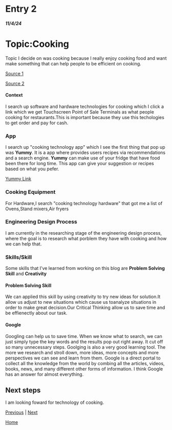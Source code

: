 # Entry 2
##### 11/4/24

<h1>Topic:Cooking</h1>
Topic I decide on was cooking because I really enjoy cooking food and want make something that can help people to be efficient on cooking.

<a href="https://www.linkedin.com/pulse/non-engineers-ultimate-cooking-guide-software-aman-y-agarwal">Source 1</a><br>

<a href="https://kansaslivingmagazine.com/articles/2020/03/25/amazing-ways-technology-can-make-cooking-more-enjoyable">Source 2</a><br>
#### Context
I search up software and hardware technologies for cooking which I click a link which we get Touchscreen Point of Sale Terminals as what people cooking for restaurants.This is important because they use this techologies to get order and pay for cash.

### App
I search up "cooking technology app" which I see the first thing that pop up was **Yummy**. It is a app where provides users recipes via recommendations and a search engine. **Yummy** can make use of your fridge that have food been there for long time. This app can give your suggestion or recipes based on what you pefer.

<a href="https://www.yummly.com/">Yummy Link</a><br>
### Cooking Equipment
For Hardware,I search "cooking technology hardware" that got me a list of Ovens,Stand mixers,Air fryers
### Engineering Design Process
I am currently in the researching stage of the engineering design process, where the  goal is to research what porblem they have with cooking and how we can help that.
### Skills/Skill

Some skills that I’ve learned from working on this blog are **Problem Solving Skill** and **Creativity**

#### Problem Solving Skill 
We can applied this skill by using creativity to try new ideas for solution.It allow us adjust to new situations which cause us toanalyze situations in order to make great decision.Our Critical Thinking allow us to save time and be effienectly about our task.
#### Google 
Googling can help us to save time. When we know what to search, we can just simply type the key words and the results pop out right away. It cut off so many unnecessary steps. Goolging is also a very good learning tool. The more we research and stroll down, more ideas, more concepts and more perspectives we can see and learn from them. Google is a direct portal to collect all the knowledge from the world by combing all the articles, videos, books, news, and many different other forms of information. I think Google has an answer for almost everything. 

## Next steps

I am looking foward for technology of cooking.

[Previous](entry01.md) | [Next](entry03.md)

[Home](../README.md)

